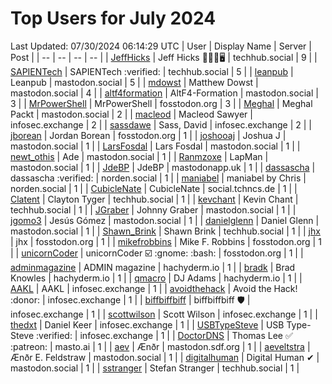 # Top Users for July 2024
Last Updated: 07/30/2024 06:14:29 UTC
| User | Display Name | Server | Post |
| -- | -- | -- | -- |
| [JeffHicks](https://techhub.social/@JeffHicks) | Jeff Hicks 🐶🎼🍷🖥️ | techhub.social | 9 |
| [SAPIENTech](https://techhub.social/@SAPIENTech) | SAPIENTech :verified: | techhub.social | 5 |
| [leanpub](https://mastodon.social/@leanpub) | Leanpub | mastodon.social | 5 |
| [mdowst](https://mastodon.social/@mdowst) | Matthew Dowst | mastodon.social | 4 |
| [altf4formation](https://mastodon.social/@altf4formation) | AltF4-Formation | mastodon.social | 3 |
| [MrPowerShell](https://fosstodon.org/@MrPowerShell) | MrPowerShell | fosstodon.org | 3 |
| [Meghal](https://mastodon.social/@Meghal) | Meghal Packt | mastodon.social | 2 |
| [macleod](https://infosec.exchange/@macleod) | Macleod Sawyer | infosec.exchange | 2 |
| [sassdawe](https://infosec.exchange/@sassdawe) | Sass, David | infosec.exchange | 2 |
| [jborean](https://fosstodon.org/@jborean) | Jordan Borean | fosstodon.org | 1 |
| [joshooaj](https://mastodon.social/@joshooaj) | Joshua J | mastodon.social | 1 |
| [LarsFosdal](https://mastodon.social/@LarsFosdal) | Lars Fosdal | mastodon.social | 1 |
| [newt_othis](https://mastodon.social/@newt_othis) | Ade | mastodon.social | 1 |
| [Ranmzoxe](https://mastodon.social/@Ranmzoxe) | LapMan | mastodon.social | 1 |
| [JdeBP](https://mastodonapp.uk/@JdeBP) | JdeBP | mastodonapp.uk | 1 |
| [dassascha](https://norden.social/@dassascha) | dassascha :verified: | norden.social | 1 |
| [maniabel](https://norden.social/@maniabel) | maniabel by Chris | norden.social | 1 |
| [CubicleNate](https://social.tchncs.de/@CubicleNate) | CubicleNate | social.tchncs.de | 1 |
| [Clatent](https://techhub.social/@Clatent) | Clayton Tyger | techhub.social | 1 |
| [kevchant](https://techhub.social/@kevchant) | Kevin Chant | techhub.social | 1 |
| [JGraber](https://mastodon.social/@JGraber) | Johnny Graber | mastodon.social | 1 |
| [jgomo3](https://mastodon.social/@jgomo3) | Jesús Gómez | mastodon.social | 1 |
| [danielglenn](https://mastodon.social/@danielglenn) | Daniel Glenn | mastodon.social | 1 |
| [Shawn_Brink](https://techhub.social/@Shawn_Brink) | Shawn Brink | techhub.social | 1 |
| [jhx](https://fosstodon.org/@jhx) | jhx | fosstodon.org | 1 |
| [mikefrobbins](https://fosstodon.org/@mikefrobbins) | Mike F. Robbins | fosstodon.org | 1 |
| [unicornCoder](https://fosstodon.org/@unicornCoder) | unicornCoder ☑️ :gnome: :bash: | fosstodon.org | 1 |
| [adminmagazine](https://hachyderm.io/@adminmagazine) | ADMIN magazine | hachyderm.io | 1 |
| [bradk](https://hachyderm.io/@bradk) | Brad Knowles | hachyderm.io | 1 |
| [qmacro](https://hachyderm.io/@qmacro) | DJ Adams | hachyderm.io | 1 |
| [AAKL](https://infosec.exchange/@AAKL) | AAKL | infosec.exchange | 1 |
| [avoidthehack](https://infosec.exchange/@avoidthehack) | Avoid the Hack! :donor: | infosec.exchange | 1 |
| [biffbiffbiff](https://infosec.exchange/@biffbiffbiff) | biffbiffbiff 🛡️ | infosec.exchange | 1 |
| [scottwilson](https://infosec.exchange/@scottwilson) | Scott Wilson | infosec.exchange | 1 |
| [thedxt](https://infosec.exchange/@thedxt) | Daniel Keer | infosec.exchange | 1 |
| [USBTypeSteve](https://infosec.exchange/@USBTypeSteve) | USB Type-Steve :verified: | infosec.exchange | 1 |
| [DoctorDNS](https://masto.ai/@DoctorDNS) | Thomas Lee ✅ :patreon: | masto.ai | 1 |
| [aev](https://mastodon.sdf.org/@aev) | Ænðr | mastodon.sdf.org | 1 |
| [aeveltstra](https://mastodon.social/@aeveltstra) | Ænðr E. Feldstraw | mastodon.social | 1 |
| [digitalhuman](https://mastodon.social/@digitalhuman) | Digital Human ✔ | mastodon.social | 1 |
| [sstranger](https://techhub.social/@sstranger) | Stefan Stranger | techhub.social | 1 |
